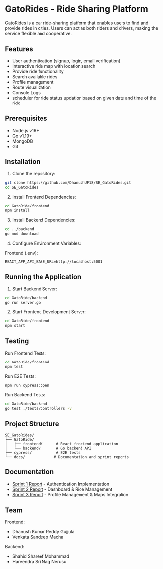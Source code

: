 # GatoRides - Ride Sharing Platform

GatoRides is a car ride-sharing platform that enables users to find and provide rides in cities. Users can act as both riders and drivers, making the service flexible and cooperative.

## Features

- User authentication (signup, login, email verification)
- Interactive ride map with location search
- Provide ride functionality 
- Search available rides
- Profile management
- Route visualization
- Console Logs
- scheduler for ride status updation based on given date and time of the ride
## Prerequisites

- Node.js v16+ 
- Go v1.19+
- MongoDB 
- Git

## Installation

1. Clone the repository:
```sh
git clone https://github.com/DhanushUF18/SE_GatoRides.git
cd SE_GatoRides
```

2. Install Frontend Dependencies:
```sh
cd GatoRide/frontend
npm install
```

3. Install Backend Dependencies:
```sh
cd ../backend
go mod download
```

4. Configure Environment Variables:

Frontend (.env):
```
REACT_APP_API_BASE_URL=http://localhost:5001
```

## Running the Application

1. Start Backend Server:
```sh
cd GatoRide/backend
go run server.go
```

2. Start Frontend Development Server:
```sh
cd GatoRide/frontend
npm start
```


## Testing

Run Frontend Tests:
```sh
cd GatoRide/frontend
npm test
```

Run E2E Tests:
```sh
npm run cypress:open
```

Run Backend Tests:
```sh
cd GatoRide/backend
go test ./tests/controllers -v
```

## Project Structure

```
SE_GatoRides/
├── GatoRide/
│   ├── frontend/      # React frontend application
│   └── backend/       # Go backend API
├── cypress/           # E2E tests
└── docs/             # Documentation and sprint reports
```

## Documentation

- [Sprint 1 Report](sprint1.md) - Authentication Implementation
- [Sprint 2 Report](sprint2.md) - Dashboard & Ride Management 
- [Sprint 3 Report](sprint3.md) - Profile Management & Maps Integration

## Team

Frontend:
- Dhanush Kumar Reddy Gujjula
- Venkata Sandeep Macha

Backend:
- Shahid Shareef Mohammad
- Hareendra Sri Nag Nerusu